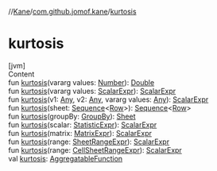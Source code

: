 //[Kane](../index.md)/[com.github.jomof.kane](index.md)/[kurtosis](kurtosis.md)



# kurtosis  
[jvm]  
Content  
fun [kurtosis](kurtosis.md)(vararg values: [Number](https://kotlinlang.org/api/latest/jvm/stdlib/kotlin/-number/index.html)): [Double](https://kotlinlang.org/api/latest/jvm/stdlib/kotlin/-double/index.html)  
fun [kurtosis](kurtosis.md)(vararg values: [ScalarExpr](-scalar-expr/index.md)): [ScalarExpr](-scalar-expr/index.md)  
fun [kurtosis](kurtosis.md)(v1: [Any](https://kotlinlang.org/api/latest/jvm/stdlib/kotlin/-any/index.html), v2: [Any](https://kotlinlang.org/api/latest/jvm/stdlib/kotlin/-any/index.html), vararg values: [Any](https://kotlinlang.org/api/latest/jvm/stdlib/kotlin/-any/index.html)): [ScalarExpr](-scalar-expr/index.md)  
fun [kurtosis](kurtosis.md)(sheet: [Sequence](https://kotlinlang.org/api/latest/jvm/stdlib/kotlin.sequences/-sequence/index.html)<[Row](../com.github.jomof.kane.api/-row/index.md)>): [Sequence](https://kotlinlang.org/api/latest/jvm/stdlib/kotlin.sequences/-sequence/index.html)<[Row](../com.github.jomof.kane.api/-row/index.md)>  
fun [kurtosis](kurtosis.md)(groupBy: [GroupBy](../com.github.jomof.kane.impl.sheet/-group-by/index.md)): [Sheet](../com.github.jomof.kane.impl.sheet/-sheet/index.md)  
fun [kurtosis](kurtosis.md)(scalar: [StatisticExpr](-statistic-expr/index.md)): [ScalarExpr](-scalar-expr/index.md)  
fun [kurtosis](kurtosis.md)(matrix: [MatrixExpr](-matrix-expr/index.md)): [ScalarExpr](-scalar-expr/index.md)  
fun [kurtosis](kurtosis.md)(range: [SheetRangeExpr](../com.github.jomof.kane.impl.sheet/-sheet-range-expr/index.md)): [ScalarExpr](-scalar-expr/index.md)  
fun [kurtosis](kurtosis.md)(range: [CellSheetRangeExpr](../com.github.jomof.kane.impl.sheet/-cell-sheet-range-expr/index.md)): [ScalarExpr](-scalar-expr/index.md)  
val [kurtosis](kurtosis.md): [AggregatableFunction](../com.github.jomof.kane.impl.functions/-aggregatable-function/index.md)  



